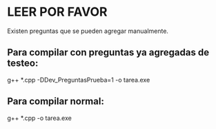 # LEER POR FAVOR
Existen preguntas que se pueden agregar manualmente.
 
## Para compilar con preguntas ya agregadas de testeo:
g++ *.cpp -DDev_PreguntasPrueba=1 -o tarea.exe

## Para compilar normal:
g++ *.cpp -o tarea.exe
